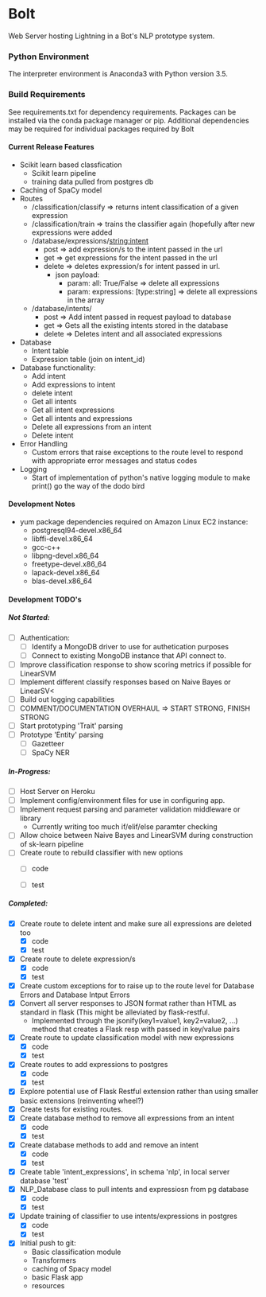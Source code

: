 # Bolt
Web Server hosting Lightning in a Bot's NLP prototype system.

### Python Environment
The interpreter environment is Anaconda3 with Python version 3.5.

### Build Requirements
See requirements.txt for dependency requirements.
Packages can be installed via the conda package manager or pip.
Additional dependencies may be required for individual packages required by Bolt

#### Current Release Features
- Scikit learn based classfication
	- Scikit learn pipeline
	- training data pulled from postgres db
- Caching of SpaCy model
- Routes
	- /classification/classify => returns intent classification of a given expression
	- /classification/train => trains the classifier again (hopefully after new expressions were added
	- /database/expressions/<string:intent>
		- post => add expression/s to the intent passed in the url
		- get => get expressions for the intent passed in the url
		- delete => deletes expression/s for intent passed in url.
			- json payload: 
				- param: all: True/False => delete all expressions
				- param: expressions: [type:string] => delete all expressions in the array
	- /database/intents/
		- post => Add intent passed in request payload to database
		- get => Gets all the existing intents stored in the database
		- delete => Deletes intent and all associated expressions
- Database
	- Intent table
	- Expression table (join on intent_id)
- Database functionality:
	- Add intent
	- Add expressions to intent
	- delete intent
	- Get all intents
	- Get all intent expressions
	- Get all intents and expressions
	- Delete all expressions from an intent
	- Delete intent
- Error Handling
	- Custom errors that raise exceptions to the route level to respond with appropriate error messages and status codes
- Logging
	- Start of implementation of python's native logging module to make print() go the way of the dodo bird

#### Development Notes
- yum package dependencies required on Amazon Linux EC2 instance: 
	- postgresql94-devel.x86_64
  	- libffi-devel.x86_64 
  	- gcc-c++
  	- libpng-devel.x86_64  
	- freetype-devel.x86_64
	- lapack-devel.x86_64
	- blas-devel.x86_64
	
#### Development TODO's

##### Not Started:

- [ ] Authentication:
	- [ ] Identify a MongoDB driver to use for authetication purposes
	- [ ] Connect to existing MongoDB instance that API connect to.
- [ ] Improve classification response to show scoring metrics if possible for LinearSVM
- [ ] Implement different classify responses based on Naive Bayes or LinearSV<
- [ ] Build out logging capabilities
- [ ] COMMENT/DOCUMENTATION OVERHAUL => START STRONG, FINISH STRONG
- [ ] Start prototyping 'Trait' parsing
- [ ] Prototype 'Entity' parsing
	- [ ] Gazetteer
	- [ ] SpaCy NER

##### In-Progress:
- [ ] Host Server on Heroku
- [ ] Implement config/environment files for use in configuring app.
- [ ] Implement request parsing and parameter validation middleware or library
	- Currently writing too much if/elif/else paramter checking
- [ ] Allow choice between Naive Bayes and LinearSVM during construction of sk-learn pipeline
- [ ] Create route to rebuild classifier with new options
	- [ ] code
	- [ ] test


##### Completed:
- [x] Create route to delete intent and make sure all expressions are deleted too
	- [x] code
	- [x] test
- [x] Create route to delete expression/s
	- [x] code
	- [x] test
- [x] Create custom exceptions for to raise up to the route level for Database Errors and Database Intput Errors
- [x] Convert all server responses to JSON format rather than HTML as standard in flask (This might be alleviated by flask-restful.
	- Implemented through the jsonify(key1=value1, key2=value2, ...) method that creates a Flask resp with passed in key/value pairs
- [x] Create route to update classification model with new expressions
	- [x] code
	- [x] test
- [x] Create routes to add expressions to postgres
	- [x] code
	- [x] test
- [x] Explore potential use of Flask Restful extension rather than using smaller basic extensions (reinventing wheel?)
- [x] Create tests for existing routes.
- [x] Create database method to remove all expressions from an intent
	- [x] code
	- [x] test
- [x] Create database methods to add and remove an intent
	- [x] code
	- [x] test 
- [x] Create table 'intent_expressions', in schema 'nlp', in local server database 'test'
- [x] NLP_Database class to pull intents and expressiosn from pg database
	- [x] code
	- [x] test
- [x] Update training of classifier to use intents/expressions in postgres
	- [x] code
	- [x] test
- [x] Initial push to git:
	- Basic classification module
	- Transformers
	- caching of Spacy model
	- basic Flask app
	- resources